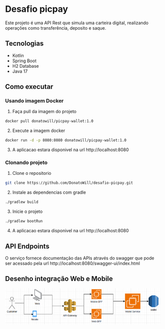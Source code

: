 # Desafio picpay

Este projeto é uma API Rest que simula uma carteira digital, realizando operações como transferência, deposito e saque.

## Tecnologias
- Kotlin
- Spring Boot
- H2 Database
- Java 17

## Como executar

### Usando imagem Docker
1. Faça pull da imagem do projeto
```bash
docker pull donatowill/picpay-wallet:1.0
```
2. Execute a imagem docker
```bash
docker run -d -p 8080:8080 donatowill/picpay-wallet:1.0
```
3. A aplicacao estara disponivel na url http://localhost:8080

### Clonando projeto
1. Clone o repositorio
```bash
git clone https://github.com/DonatoWill/desafio-picpay.git
```

2. Instale as dependencias com gradle
```bash
./gradlew build
```

3. Inicie o projeto
```bash
./gradlew bootRun
```

4. A aplicacao estara disponivel na url http://localhost:8080

## API Endpoints
O serviço fornece documentação das APIs através do swagger que pode ser acessado pela url http://localhost:8080/swagger-ui/index.html


## Desenho integração Web e Mobile
![img.png](img.png)